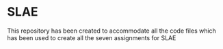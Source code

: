 # SLAE
This repository has been created to accommodate all the code files which has been used to create all the seven assignments for SLAE
